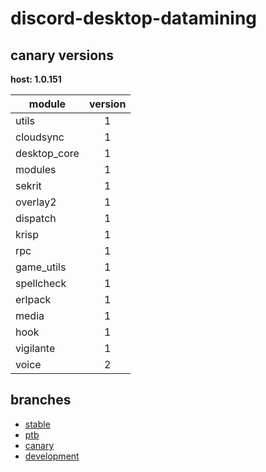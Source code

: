 # discord-desktop-datamining

## canary versions

**host: 1.0.151**

| module | version |
| ------ | :-----: |
| utils | 1 |
| cloudsync | 1 |
| desktop_core | 1 |
| modules | 1 |
| sekrit | 1 |
| overlay2 | 1 |
| dispatch | 1 |
| krisp | 1 |
| rpc | 1 |
| game_utils | 1 |
| spellcheck | 1 |
| erlpack | 1 |
| media | 1 |
| hook | 1 |
| vigilante | 1 |
| voice | 2 |

## branches

- [stable](https://github.com/OpenAsar/discord-desktop-datamining/tree/stable)
- [ptb](https://github.com/OpenAsar/discord-desktop-datamining/tree/ptb)
- [canary](https://github.com/OpenAsar/discord-desktop-datamining/tree/canary)
- [development](https://github.com/OpenAsar/discord-desktop-datamining/tree/development)